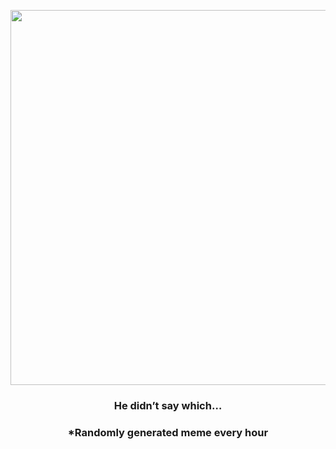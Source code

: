 <p align="center">
        <img src="https://i.redd.it/nxzkc1omwql91.jpg" width="600" height="600">
        </p>
        <h3 align="center">He didn’t say which…</h3>
        <h3 align="center">*Randomly generated meme every hour</h3>
    